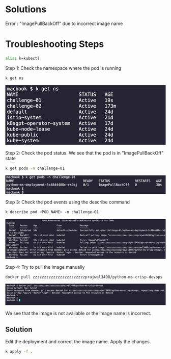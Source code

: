 # Solutions 

Error : "ImagePullBackOff" due to incorrect image name

# Troubleshooting Steps

```bash
alias k=kubectl
```

Step 1: Check the namespace where the pod is running
```bash
k get ns
```
![image](../images/Challenge_01/ch1_01.png)

Step 2: Check the pod status. We see that the pod is in "ImagePullBackOff" state
```bash
k get pods -n challenge-01
```
![image](../images/Challenge_01/ch1_02.png)

Step 3: Check the pod events using the describe command
```bash
k describe pod <POD_NAME> -n challenge-01
```
![image](../images/Challenge_01/ch1_03.png)

Step 4: Try to pull the image manually
```bash
docker pull zzzzzzzzzzzzzzzzzzzzzzzprajwal3498/python-ms-crisp-devops
```
![image](../images/Challenge_01/ch1_04.png)

We see that the image is not available or the image name is incorrect.


## Solution

Edit the deployment and correct the image name. Apply the changes.

```bash
k apply -f . 
```